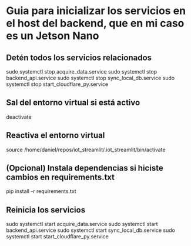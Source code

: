 # Guia para inicializar los servicios en el host del backend, que en mi caso es un Jetson Nano
>

## Detén todos los servicios relacionados
sudo systemctl stop acquire_data.service
sudo systemctl stop backend_api.service
sudo systemctl stop sync_local_db.service
sudo systemctl stop start_cloudflare_py.service

## Sal del entorno virtual si está activo
deactivate

## Reactiva el entorno virtual
source /home/daniel/repos/iot_streamlit/.iot_streamlit/bin/activate

## (Opcional) Instala dependencias si hiciste cambios en requirements.txt
pip install -r requirements.txt

## Reinicia los servicios
sudo systemctl start acquire_data.service
sudo systemctl start backend_api.service
sudo systemctl start sync_local_db.service
sudo systemctl start start_cloudflare_py.service